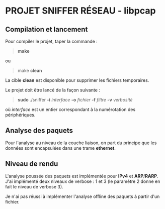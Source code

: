 # **PROJET SNIFFER RÉSEAU - libpcap**

## Compilation et lancement 

Pour compiler le projet, taper la commande :
>**make** 

ou

>make **clean**

La cible **clean** est disponible pour supprimer les fichiers temporaires.

Le projet doit être lancé de la façon suivante :
> **sudo** ./sniffer **-i** _interface_ **-o** _fichier_
**-f** _filtre_ **-v** _verbosité_

où _interface_ est un entier correspondant à la numérotation des périphériques.

## Analyse des paquets
Pour l'analyse au niveau de la couche liaison, on part du principe que les données sont encapsulées dans une trame **ethernet**. 

## Niveau de rendu 
L'analyse poussée des paquets est implémentée pour **IPv4** et **ARP**/**RARP**. 
J'ai implémenté deux niveaux de verbose : 1 et 3 (le paramètre 2 donne en fait le niveau de verbose 3).

Je n'ai pas réussi à implémenter l'analyse offline des paquets à partir d'un fichier.